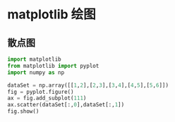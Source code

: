 # matplotlib 绘图

## 散点图

```python
import matplotlib
from matplotlib import pyplot
import numpy as np

dataSet = np.array([[1,2],[2,3],[3,4],[4,5],[5,6]])
fig = pyplot.figure() 
ax = fig.add_subplot(111)
ax.scatter(dataSet[:,0],dataSet[:,1])
fig.show()
```

